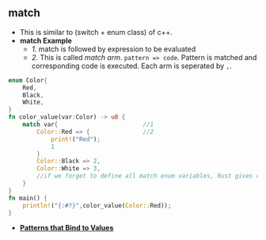 ## match 
- This is similar to (switch + enum class) of c++.
- **match Example**
  - _1._ match is followed by expression to be evaluated
  - _2._ This is called _match arm_. `pattern => code`. Pattern is matched and corresponding code is executed. Each arm is seperated by `,`.
```rust
enum Color{
    Red,
    Black,
    White,
}
fn color_value(var:Color) -> u8 {
    match var{                        //1
        Color::Red => {               //2
            print!("Red");
            1
        }
        Color::Black => 2,
        Color::White => 3,
        //if we forget to define all match enum variables, Rust gives compile time error
    }
}
fn main() {
    println!("{:#?}",color_value(Color::Red));
}
```
- **[Patterns that Bind to Values](Patterns_that_Bind_to_Values)**
